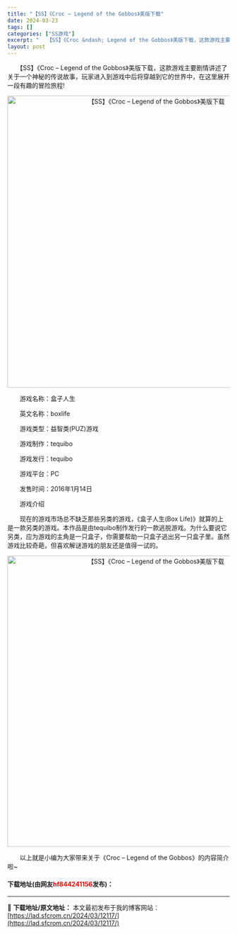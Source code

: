 ```yaml
---
title: "【SS】《Croc – Legend of the Gobbos》美版下载"
date: 2024-03-23
tags: []
categories: ["SS游戏"]
excerpt: "　　【SS】《Croc &ndash; Legend of the Gobbos》美版下载，这款游戏主要剧情讲述了关于一个神秘的传说故事，玩家进入到游戏中后将穿越到它的世界中，在这里展开一段有趣的冒险旅程! 　　游戏名称：盒子人生 　　英文名称：boxlife 　　游戏类型：益智类(PUZ)游戏 　&hellip;"
layout: post
---
```


 <p>　　【SS】《Croc &ndash; Legend of the Gobbos》美版下载，这款游戏主要剧情讲述了关于一个神秘的传说故事，玩家进入到游戏中后将穿越到它的世界中，在这里展开一段有趣的冒险旅程!</p> <p align="center"><img align="" border="0" src="https://lad.sfcrom.cn/wp-content/uploads/2024/03/20240323_65fefc1dc1b27.png" width="660" alt="【SS】《Croc – Legend of the Gobbos》美版下载" /></p> <p>　　游戏名称：盒子人生</p> <p>　　英文名称：boxlife</p> <p>　　游戏类型：益智类(PUZ)游戏</p> <p>　　游戏制作：tequibo</p> <p>　　游戏发行：tequibo</p> <p>　　游戏平台：PC</p> <p>　　发售时间：2016年1月14日</p> <p>　　游戏介绍</p> <p>　　现在的游戏市场总不缺乏那些另类的游戏，《盒子人生(Box Life)》就算的上是一款另类的游戏。本作品是由tequibo制作发行的一款逃脱游戏。为什么要说它另类，应为游戏的主角是一只盒子，你需要帮助一只盒子逃出另一只盒子里。虽然游戏比较奇葩，但喜欢解谜游戏的朋友还是值得一试的。</p> <p align="center"><img align="" border="0" src="https://lad.sfcrom.cn/wp-content/uploads/2024/03/20240323_65fefc1e3e3be.png" width="658" alt="【SS】《Croc – Legend of the Gobbos》美版下载" /></p> <p>　　以上就是小编为大家带来关于《Croc &ndash; Legend of the Gobbos》的内容简介啦~</p> <p><h4>下载地址(由网友<font color="red">hf844241156</font>发布)：</h4></p> 

---
📖 **下载地址/原文地址：** 本文最初发布于我的博客网站：[https://lad.sfcrom.cn/2024/03/12117/](https://lad.sfcrom.cn/2024/03/12117/)
